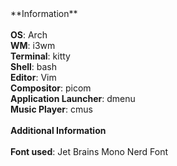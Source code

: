 <HEAD>**Information**</HEAD>
<br>
<br>
<BODY>
<b>OS</b>: Arch <br>
<b>WM</b>: i3wm <br>
<b>Terminal</b>: kitty <br>
<b>Shell</b>: bash <br>
<b>Editor</b>: Vim <br>
<b>Compositor</b>: picom <br>
<b>Application Launcher</b>: dmenu <br>
<b>Music Player</b>: cmus <br>
</BODY>
<br>
<HEAD><b>Additional Information</b></HEAD>
<br>
<br>
<BODY>
<b>Font used</b>: Jet Brains Mono Nerd Font <br>

